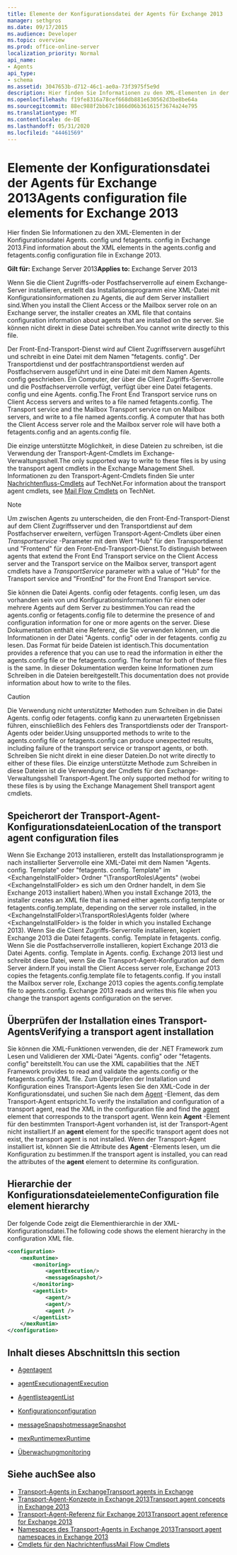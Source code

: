 ```yaml
---
title: Elemente der Konfigurationsdatei der Agents für Exchange 2013
manager: sethgros
ms.date: 09/17/2015
ms.audience: Developer
ms.topic: overview
ms.prod: office-online-server
localization_priority: Normal
api_name:
- Agents
api_type:
- schema
ms.assetid: 3047653b-d712-46c1-ae0a-73f3975f5e9d
description: Hier finden Sie Informationen zu den XML-Elementen in der Konfigurationsdatei Agents. config und fetagents. config in Exchange 2013.
ms.openlocfilehash: f19fe8316a78cef668db881e630562d3be8be64a
ms.sourcegitcommit: 88ec988f2bb67c1866d06b361615f3674a24e795
ms.translationtype: MT
ms.contentlocale: de-DE
ms.lasthandoff: 05/31/2020
ms.locfileid: "44461569"
---
```

# <a name="agents-configuration-file-elements-for-exchange-2013"></a><span data-ttu-id="7fc6c-103">Elemente der Konfigurationsdatei der Agents für Exchange 2013</span><span class="sxs-lookup"><span data-stu-id="7fc6c-103">Agents configuration file elements for Exchange 2013</span></span>

<span data-ttu-id="7fc6c-104">Hier finden Sie Informationen zu den XML-Elementen in der Konfigurationsdatei Agents. config und fetagents. config in Exchange 2013.</span><span class="sxs-lookup"><span data-stu-id="7fc6c-104">Find information about the XML elements in the agents.config and fetagents.config configuration file in Exchange 2013.</span></span>
  
<span data-ttu-id="7fc6c-105">**Gilt für:** Exchange Server 2013</span><span class="sxs-lookup"><span data-stu-id="7fc6c-105">**Applies to:** Exchange Server 2013</span></span>
  
<span data-ttu-id="7fc6c-106">Wenn Sie die Client Zugriffs-oder Postfachserverrolle auf einem Exchange-Server installieren, erstellt das Installationsprogramm eine XML-Datei mit Konfigurationsinformationen zu Agents, die auf dem Server installiert sind.</span><span class="sxs-lookup"><span data-stu-id="7fc6c-106">When you install the Client Access or the Mailbox server role on an Exchange server, the installer creates an XML file that contains configuration information about agents that are installed on the server.</span></span> <span data-ttu-id="7fc6c-107">Sie können nicht direkt in diese Datei schreiben.</span><span class="sxs-lookup"><span data-stu-id="7fc6c-107">You cannot write directly to this file.</span></span> 
  
<span data-ttu-id="7fc6c-108">Der Front-End-Transport-Dienst wird auf Client Zugriffsservern ausgeführt und schreibt in eine Datei mit dem Namen "fetagents. config". Der Transportdienst und der postfachtransportdienst werden auf Postfachservern ausgeführt und in eine Datei mit dem Namen Agents. config geschrieben. Ein Computer, der über die Client Zugriffs-Serverrolle und die Postfachserverrolle verfügt, verfügt über eine Datei fetagents. config und eine Agents. config.</span><span class="sxs-lookup"><span data-stu-id="7fc6c-108">The Front End Transport service runs on Client Access servers and writes to a file named fetagents.config. The Transport service and the Mailbox Transport service run on Mailbox servers, and write to a file named agents.config. A computer that has both the Client Access server role and the Mailbox server role will have both a fetagents.config and an agents.config file.</span></span> 
  
<span data-ttu-id="7fc6c-109">Die einzige unterstützte Möglichkeit, in diese Dateien zu schreiben, ist die Verwendung der Transport-Agent-Cmdlets im Exchange-Verwaltungsshell.</span><span class="sxs-lookup"><span data-stu-id="7fc6c-109">The only supported way to write to these files is by using the transport agent cmdlets in the Exchange Management Shell.</span></span> <span data-ttu-id="7fc6c-110">Informationen zu den Transport-Agent-Cmdlets finden Sie unter [Nachrichtenfluss-Cmdlets](https://technet.microsoft.com/library/aa998553%28v=exchg.150%29.aspx) auf TechNet.</span><span class="sxs-lookup"><span data-stu-id="7fc6c-110">For information about the transport agent cmdlets, see [Mail Flow Cmdlets](https://technet.microsoft.com/library/aa998553%28v=exchg.150%29.aspx) on TechNet.</span></span> 
  
> [!NOTE]
> <span data-ttu-id="7fc6c-111">Um zwischen Agents zu unterscheiden, die den Front-End-Transport-Dienst auf dem Client Zugriffsserver und den Transportdienst auf dem Postfachserver erweitern, verfügen Transport-Agent-Cmdlets über einen _Transportservice_ -Parameter mit dem Wert "Hub" für den Transportdienst und "Frontend" für den Front-End-Transport-Dienst.</span><span class="sxs-lookup"><span data-stu-id="7fc6c-111">To distinguish between agents that extend the Front End Transport service on the Client Access server and the Transport service on the Mailbox server, transport agent cmdlets have a  _TransportService_ parameter with a value of "Hub" for the Transport service and "FrontEnd" for the Front End Transport service.</span></span> 
  
<span data-ttu-id="7fc6c-112">Sie können die Datei Agents. config oder fetagents. config lesen, um das vorhanden sein von und Konfigurationsinformationen für einen oder mehrere Agents auf dem Server zu bestimmen.</span><span class="sxs-lookup"><span data-stu-id="7fc6c-112">You can read the agents.config or fetagents.config file to determine the presence of and configuration information for one or more agents on the server.</span></span> <span data-ttu-id="7fc6c-113">Diese Dokumentation enthält eine Referenz, die Sie verwenden können, um die Informationen in der Datei "Agents. config" oder in der fetagents. config zu lesen. Das Format für beide Dateien ist identisch.</span><span class="sxs-lookup"><span data-stu-id="7fc6c-113">This documentation provides a reference that you can use to read the information in either the agents.config file or the fetagents.config. The format for both of these files is the same.</span></span> <span data-ttu-id="7fc6c-114">In dieser Dokumentation werden keine Informationen zum Schreiben in die Dateien bereitgestellt.</span><span class="sxs-lookup"><span data-stu-id="7fc6c-114">This documentation does not provide information about how to write to the files.</span></span>
  
> [!CAUTION]
> <span data-ttu-id="7fc6c-115">Die Verwendung nicht unterstützter Methoden zum Schreiben in die Datei Agents. config oder fetagents. config kann zu unerwarteten Ergebnissen führen, einschließlich des Fehlers des Transportdiensts oder der Transport-Agents oder beider.</span><span class="sxs-lookup"><span data-stu-id="7fc6c-115">Using unsupported methods to write to the agents.config file or fetagents.config can produce unexpected results, including failure of the transport service or transport agents, or both.</span></span> <span data-ttu-id="7fc6c-116">Schreiben Sie nicht direkt in eine dieser Dateien.</span><span class="sxs-lookup"><span data-stu-id="7fc6c-116">Do not write directly to either of these files.</span></span> <span data-ttu-id="7fc6c-117">Die einzige unterstützte Methode zum Schreiben in diese Dateien ist die Verwendung der Cmdlets für den Exchange-Verwaltungsshell Transport-Agent.</span><span class="sxs-lookup"><span data-stu-id="7fc6c-117">The only supported method for writing to these files is by using the Exchange Management Shell transport agent cmdlets.</span></span> 
  
## <a name="location-of-the-transport-agent-configuration-files"></a><span data-ttu-id="7fc6c-118">Speicherort der Transport-Agent-Konfigurationsdateien</span><span class="sxs-lookup"><span data-stu-id="7fc6c-118">Location of the transport agent configuration files</span></span>
<span data-ttu-id="7fc6c-119"><a name="bk_ConfigLoc"> </a></span><span class="sxs-lookup"><span data-stu-id="7fc6c-119"><a name="bk_ConfigLoc"> </a></span></span>

<span data-ttu-id="7fc6c-120">Wenn Sie Exchange 2013 installieren, erstellt das Installationsprogramm je nach installierter Serverrolle eine XML-Datei mit dem Namen "Agents. config. Template" oder "fetagents. config. Template" im \<ExchangeInstallFolder\> Ordner "\TransportRoles\Agents" (wobei \<ExchangeInstallFolder\> es sich um den Ordner handelt, in dem Sie Exchange 2013 installiert haben).</span><span class="sxs-lookup"><span data-stu-id="7fc6c-120">When you install Exchange 2013, the installer creates an XML file that is named either agents.config.template or fetagents.config.template, depending on the server role installed, in the \<ExchangeInstallFolder\>\TransportRoles\Agents folder (where \<ExchangeInstallFolder\> is the folder in which you installed Exchange 2013).</span></span> <span data-ttu-id="7fc6c-121">Wenn Sie die Client Zugriffs-Serverrolle installieren, kopiert Exchange 2013 die Datei fetagents. config. Template in fetagents. config. Wenn Sie die Postfachserverrolle installieren, kopiert Exchange 2013 die Datei Agents. config. Template in Agents. config. Exchange 2013 liest und schreibt diese Datei, wenn Sie die Transport-Agent-Konfiguration auf dem Server ändern.</span><span class="sxs-lookup"><span data-stu-id="7fc6c-121">If you install the Client Access server role, Exchange 2013 copies the fetagents.config.template file to fetagents.config. If you install the Mailbox server role, Exchange 2013 copies the agents.config.template file to agents.config. Exchange 2013 reads and writes this file when you change the transport agents configuration on the server.</span></span>
  
## <a name="verifying-a-transport-agent-installation"></a><span data-ttu-id="7fc6c-122">Überprüfen der Installation eines Transport-Agents</span><span class="sxs-lookup"><span data-stu-id="7fc6c-122">Verifying a transport agent installation</span></span>
<span data-ttu-id="7fc6c-123"><a name="bk_verifyinstall"> </a></span><span class="sxs-lookup"><span data-stu-id="7fc6c-123"><a name="bk_verifyinstall"> </a></span></span>

<span data-ttu-id="7fc6c-124">Sie können die XML-Funktionen verwenden, die der .NET Framework zum Lesen und Validieren der XML-Datei "Agents. config" oder "fetagents. config" bereitstellt.</span><span class="sxs-lookup"><span data-stu-id="7fc6c-124">You can use the XML capabilities that the .NET Framework provides to read and validate the agents.config or the fetagents.config XML file.</span></span> <span data-ttu-id="7fc6c-125">Zum Überprüfen der Installation und Konfiguration eines Transport-Agents lesen Sie den XML-Code in der Konfigurationsdatei, und suchen Sie nach dem [Agent](agent.md) -Element, das dem Transport-Agent entspricht.</span><span class="sxs-lookup"><span data-stu-id="7fc6c-125">To verify the installation and configuration of a transport agent, read the XML in the configuration file and find the [agent](agent.md) element that corresponds to the transport agent.</span></span> <span data-ttu-id="7fc6c-126">Wenn kein **Agent** -Element für den bestimmten Transport-Agent vorhanden ist, ist der Transport-Agent nicht installiert.</span><span class="sxs-lookup"><span data-stu-id="7fc6c-126">If an **agent** element for the specific transport agent does not exist, the transport agent is not installed.</span></span> <span data-ttu-id="7fc6c-127">Wenn der Transport-Agent installiert ist, können Sie die Attribute des **Agent** -Elements lesen, um die Konfiguration zu bestimmen.</span><span class="sxs-lookup"><span data-stu-id="7fc6c-127">If the transport agent is installed, you can read the attributes of the **agent** element to determine its configuration.</span></span> 
  
## <a name="configuration-file-element-hierarchy"></a><span data-ttu-id="7fc6c-128">Hierarchie der Konfigurationsdateielemente</span><span class="sxs-lookup"><span data-stu-id="7fc6c-128">Configuration file element hierarchy</span></span>
<span data-ttu-id="7fc6c-129"><a name="bk_elementref"> </a></span><span class="sxs-lookup"><span data-stu-id="7fc6c-129"><a name="bk_elementref"> </a></span></span>

<span data-ttu-id="7fc6c-130">Der folgende Code zeigt die Elementhierarchie in der XML-Konfigurationsdatei.</span><span class="sxs-lookup"><span data-stu-id="7fc6c-130">The following code shows the element hierarchy in the configuration XML file.</span></span>
  
```XML
<configuration>
    <mexRuntime>
        <monitoring>
            <agentExecution/>
            <messageSnapshot/>
        </monitoring>
        <agentList>
            <agent/>
            <agent/>
            <agent />
        </agentList>
    </mexRuntim>
</configuration>
```

## <a name="in-this-section"></a><span data-ttu-id="7fc6c-131">Inhalt dieses Abschnitts</span><span class="sxs-lookup"><span data-stu-id="7fc6c-131">In this section</span></span>
<span data-ttu-id="7fc6c-132"><a name="bk_elementreflist"> </a></span><span class="sxs-lookup"><span data-stu-id="7fc6c-132"><a name="bk_elementreflist"> </a></span></span>

- [<span data-ttu-id="7fc6c-133">Agent</span><span class="sxs-lookup"><span data-stu-id="7fc6c-133">agent</span></span>](agent.md)
    
- [<span data-ttu-id="7fc6c-134">agentExecution</span><span class="sxs-lookup"><span data-stu-id="7fc6c-134">agentExecution</span></span>](agentexecution.md)
    
- [<span data-ttu-id="7fc6c-135">Agentliste</span><span class="sxs-lookup"><span data-stu-id="7fc6c-135">agentList</span></span>](agentlist.md)
    
- [<span data-ttu-id="7fc6c-136">Konfiguration</span><span class="sxs-lookup"><span data-stu-id="7fc6c-136">configuration</span></span>](configuration.md)
    
- [<span data-ttu-id="7fc6c-137">messageSnapshot</span><span class="sxs-lookup"><span data-stu-id="7fc6c-137">messageSnapshot</span></span>](messagesnapshot.md)
    
- [<span data-ttu-id="7fc6c-138">mexRuntime</span><span class="sxs-lookup"><span data-stu-id="7fc6c-138">mexRuntime</span></span>](mexruntime.md)
    
- [<span data-ttu-id="7fc6c-139">Überwachung</span><span class="sxs-lookup"><span data-stu-id="7fc6c-139">monitoring</span></span>](monitoring.md)
    
## <a name="see-also"></a><span data-ttu-id="7fc6c-140">Siehe auch</span><span class="sxs-lookup"><span data-stu-id="7fc6c-140">See also</span></span>

- [<span data-ttu-id="7fc6c-141">Transport-Agents in Exchange</span><span class="sxs-lookup"><span data-stu-id="7fc6c-141">Transport agents in Exchange</span></span>](transport-agents-in-exchange-2013.md)
- [<span data-ttu-id="7fc6c-142">Transport-Agent-Konzepte in Exchange 2013</span><span class="sxs-lookup"><span data-stu-id="7fc6c-142">Transport agent concepts in Exchange 2013</span></span>](transport-agent-concepts-in-exchange-2013.md)
- [<span data-ttu-id="7fc6c-143">Transport-Agent-Referenz für Exchange 2013</span><span class="sxs-lookup"><span data-stu-id="7fc6c-143">Transport agent reference for Exchange 2013</span></span>](transport-agent-reference-for-exchange-2013.md)
- [<span data-ttu-id="7fc6c-144">Namespaces des Transport-Agents in Exchange 2013</span><span class="sxs-lookup"><span data-stu-id="7fc6c-144">Transport agent namespaces in Exchange 2013</span></span>](transport-agent-namespaces-in-exchange-2013.md)
- [<span data-ttu-id="7fc6c-145">Cmdlets für den Nachrichtenfluss</span><span class="sxs-lookup"><span data-stu-id="7fc6c-145">Mail Flow Cmdlets</span></span>](https://docs.microsoft.com/powershell/exchange/?view=exchange-ps)
    

